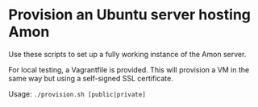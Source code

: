 # Provision an Ubuntu server hosting Amon

Use these scripts to set up a fully working instance of the Amon server.

For local testing, a Vagrantfile is provided. This will provision a VM in the same way but using a self-signed SSL certificate.

Usage: `./provision.sh [public|private]`

